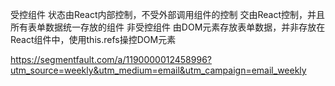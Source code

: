 受控组件 状态由React内部控制，不受外部调用组件的控制
        交由React控制，并且所有表单数据统一存放的组件
非受控组件 由DOM元素存放表单数据，并非存放在React组件中，使用this.refs操控DOM元素

https://segmentfault.com/a/1190000012458996?utm_source=weekly&utm_medium=email&utm_campaign=email_weekly